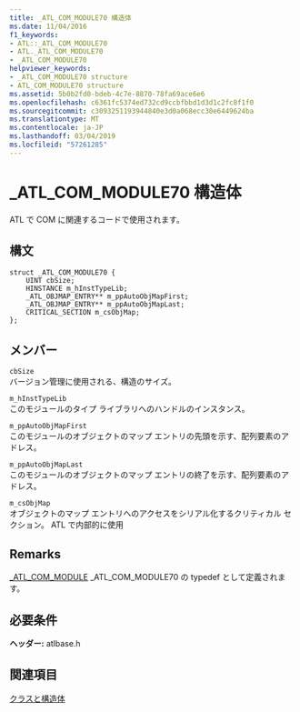 ```yaml
---
title: _ATL_COM_MODULE70 構造体
ms.date: 11/04/2016
f1_keywords:
- ATL::_ATL_COM_MODULE70
- ATL._ATL_COM_MODULE70
- _ATL_COM_MODULE70
helpviewer_keywords:
- _ATL_COM_MODULE70 structure
- ATL_COM_MODULE70 structure
ms.assetid: 5b0b2fd0-bdeb-4c7e-8870-78fa69ace6e6
ms.openlocfilehash: c6361fc5374ed732cd9ccbfbbd1d3d1c2fc8f1f0
ms.sourcegitcommit: c3093251193944840e3d0a068ecc30e6449624ba
ms.translationtype: MT
ms.contentlocale: ja-JP
ms.lasthandoff: 03/04/2019
ms.locfileid: "57261285"
---
```

# <a name="atlcommodule70-structure"></a>_ATL_COM_MODULE70 構造体

ATL で COM に関連するコードで使用されます。

## <a name="syntax"></a>構文

```
struct _ATL_COM_MODULE70 {
    UINT cbSize;
    HINSTANCE m_hInstTypeLib;
    _ATL_OBJMAP_ENTRY** m_ppAutoObjMapFirst;
    _ATL_OBJMAP_ENTRY** m_ppAutoObjMapLast;
    CRITICAL_SECTION m_csObjMap;
};
```

## <a name="members"></a>メンバー

`cbSize`<br/>
バージョン管理に使用される、構造のサイズ。

`m_hInstTypeLib`<br/>
このモジュールのタイプ ライブラリへのハンドルのインスタンス。

`m_ppAutoObjMapFirst`<br/>
このモジュールのオブジェクトのマップ エントリの先頭を示す、配列要素のアドレス。

`m_ppAutoObjMapLast`<br/>
このモジュールのオブジェクトのマップ エントリの終了を示す、配列要素のアドレス。

`m_csObjMap`<br/>
オブジェクトのマップ エントリへのアクセスをシリアル化するクリティカル セクション。 ATL で内部的に使用

## <a name="remarks"></a>Remarks

[_ATL_COM_MODULE](atl-typedefs.md#_atl_com_module) _ATL_COM_MODULE70 の typedef として定義されます。

## <a name="requirements"></a>必要条件

**ヘッダー:** atlbase.h

## <a name="see-also"></a>関連項目

[クラスと構造体](../../atl/reference/atl-classes.md)
